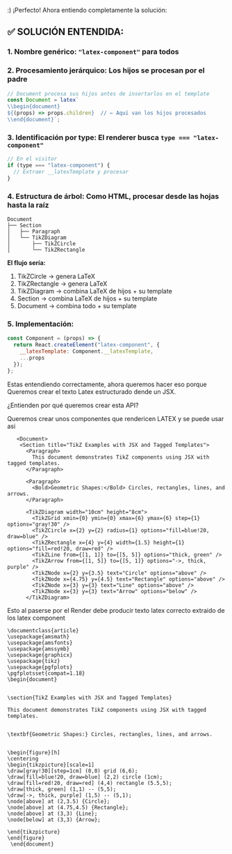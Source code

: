 :) ¡Perfecto! Ahora entiendo completamente la solución:

## ✅ **SOLUCIÓN ENTENDIDA:**

### 1. **Nombre genérico**: `"latex-component"` para todos

### 2. **Procesamiento jerárquico**: Los hijos se procesan por el padre
```javascript
// Document procesa sus hijos antes de insertarlos en el template
const Document = latex`
\\begin{document}
${(props) => props.children}  // ← Aquí van los hijos procesados
\\end{document}`;
```

### 3. **Identificación por type**: El renderer busca `type === "latex-component"`
```javascript
// En el visitor
if (type === "latex-component") {
  // Extraer __latexTemplate y procesar
}
```

### 4. **Estructura de árbol**: Como HTML, procesar desde las hojas hasta la raíz
```
Document
├── Section
│   ├── Paragraph
│   └── TikZDiagram
│       ├── TikZCircle
│       └── TikZRectangle
```

**El flujo sería:**
1. TikZCircle → genera LaTeX
2. TikZRectangle → genera LaTeX  
3. TikZDiagram → combina LaTeX de hijos + su template
4. Section → combina LaTeX de hijos + su template
5. Document → combina todo + su template

### 5. **Implementación**:
```javascript
const Component = (props) => {
  return React.createElement("latex-component", {
    __latexTemplate: Component.__latexTemplate,
    ...props
  });
};
```

Estas entendiendo correctamente, ahora queremos hacer eso porque Queremos crear el texto Latex estructurado dende un JSX.

¿Entienden por qué queremos crear esta API? 

Queremos crear unos componentes que rendericen LATEX y se puede usar asi 

```
   <Document>
    <Section title="TikZ Examples with JSX and Tagged Templates">
      <Paragraph>
        This document demonstrates TikZ components using JSX with tagged templates.
      </Paragraph>
      
      <Paragraph>
        <Bold>Geometric Shapes:</Bold> Circles, rectangles, lines, and arrows.
      </Paragraph>
      
      <TikZDiagram width="10cm" height="8cm">
        <TikZGrid xmin={0} ymin={0} xmax={6} ymax={6} step={1} options="gray!30" />
        <TikZCircle x={2} y={2} radius={1} options="fill=blue!20, draw=blue" />
        <TikZRectangle x={4} y={4} width={1.5} height={1} options="fill=red!20, draw=red" />
        <TikZLine from={[1, 1]} to={[5, 5]} options="thick, green" />
        <TikZArrow from={[1, 5]} to={[5, 1]} options="->, thick, purple" />
        <TikZNode x={2} y={3.5} text="Circle" options="above" />
        <TikZNode x={4.75} y={4.5} text="Rectangle" options="above" />
        <TikZNode x={3} y={3} text="Line" options="above" />
        <TikZNode x={3} y={3} text="Arrow" options="below" />
      </TikZDiagram>
```

Esto al paserse por el Render debe producir texto latex correcto extraido de los latex component 

```
\documentclass{article}
\usepackage{amsmath}
\usepackage{amsfonts}
\usepackage{amssymb}
\usepackage{graphicx}
\usepackage{tikz}
\usepackage{pgfplots}
\pgfplotsset{compat=1.18}
\begin{document}


\section{TikZ Examples with JSX and Tagged Templates}

This document demonstrates TikZ components using JSX with tagged templates.


\textbf{Geometric Shapes:} Circles, rectangles, lines, and arrows.


\begin{figure}[h]
\centering
\begin{tikzpicture}[scale=1]
\draw[gray!30][step=1cm] (0,0) grid (6,6);
\draw[fill=blue!20, draw=blue] (2,2) circle (1cm);
\draw[fill=red!20, draw=red] (4,4) rectangle (5.5,5);
\draw[thick, green] (1,1) -- (5,5);
\draw[->, thick, purple] (1,5) -- (5,1);
\node[above] at (2,3.5) {Circle};
\node[above] at (4.75,4.5) {Rectangle};
\node[above] at (3,3) {Line};
\node[below] at (3,3) {Arrow};

\end{tikzpicture}
\end{figure}
 \end{document}

```


